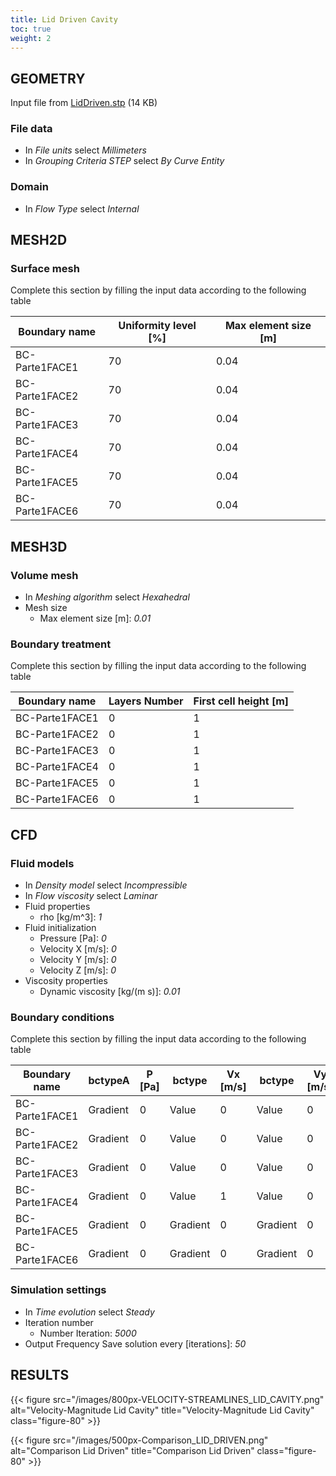 ```yaml
---
title: Lid Driven Cavity
toc: true
weight: 2
---
```


## GEOMETRY

Input file from [LidDriven.stp](/files/LidDriven.stp) (14 KB)

### File data

* In *File units* select *Millimeters*
* In *Grouping Criteria STEP* select *By Curve Entity*

### Domain

* In *Flow Type* select *Internal*

## MESH2D

### Surface mesh

Complete this section by filling the input data according to the following table

|Boundary name|Uniformity level [%]|Max element size [m]|
|-------------|--------------------|--------------------|
|BC-Parte1FACE1|70|0.04|
|BC-Parte1FACE2|70|0.04|
|BC-Parte1FACE3|70|0.04|
|BC-Parte1FACE4|70|0.04|
|BC-Parte1FACE5|70|0.04|
|BC-Parte1FACE6|70|0.04|

## MESH3D

### Volume mesh

* In *Meshing algorithm* select *Hexahedral*
* Mesh size
	* Max element size [m]: *0.01*

### Boundary treatment

Complete this section by filling the input data according to the following table

|Boundary name|Layers Number|First cell height [m]|
|-------------|-------------|---------------------|
|BC-Parte1FACE1|0|1|
|BC-Parte1FACE2|0|1|
|BC-Parte1FACE3|0|1|
|BC-Parte1FACE4|0|1|
|BC-Parte1FACE5|0|1|
|BC-Parte1FACE6|0|1|

## CFD

### Fluid models

* In *Density model* select *Incompressible*
* In *Flow viscosity* select *Laminar*
* Fluid properties
	* rho [kg/m^3]: *1*
* Fluid initialization
	* Pressure [Pa]: *0*
	* Velocity X [m/s]: *0*
	* Velocity Y [m/s]: *0*
	* Velocity Z [m/s]: *0*
* Viscosity properties
	* Dynamic viscosity [kg/(m s)]: *0.01*

### Boundary conditions

Complete this section by filling the input data according to the following table

|Boundary name|bctypeA|P [Pa]|bctype|Vx [m/s]|bctype|Vy [m/s]|bctype|Vz [m/s]|
|-------------|-------|------|------|--------|------|--------|------|--------|
|BC-Parte1FACE1|Gradient|0|Value|0|Value|0|Value|0|
|BC-Parte1FACE2|Gradient|0|Value|0|Value|0|Value|0|
|BC-Parte1FACE3|Gradient|0|Value|0|Value|0|Value|0|
|BC-Parte1FACE4|Gradient|0|Value|1|Value|0|Value|0|
|BC-Parte1FACE5|Gradient|0|Gradient|0|Gradient|0|Gradient|0|
|BC-Parte1FACE6|Gradient|0|Gradient|0|Gradient|0|Gradient|0|

### Simulation settings

* In *Time evolution* select *Steady*
* Iteration number
	* Number Iteration: *5000*
* Output Frequency
	Save solution every [iterations]: *50*

## RESULTS

{{< figure src="/images/800px-VELOCITY-STREAMLINES_LID_CAVITY.png" alt="Velocity-Magnitude Lid Cavity" title="Velocity-Magnitude Lid Cavity" class="figure-80" >}}

{{< figure src="/images/500px-Comparison_LID_DRIVEN.png" alt="Comparison Lid Driven" title="Comparison Lid Driven" class="figure-80" >}}